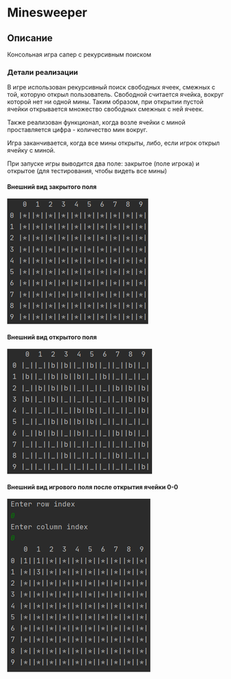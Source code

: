 # Minesweeper

## Описание 
Консольная игра сапер с рекурсивным поиском

### Детали реализации
В игре использован рекурсивный поиск свободных ячеек, смежных с той, которую открыл
 пользователь. Свободной считается ячейка, вокруг которой нет 
ни одной мины. Таким образом, при открытии пустой ячейки открывается множество свободных смежных с ней ячеек.

Также реализован функционал, когда возле ячейки с миной проставляется цифра - количество мин вокруг.

Игра заканчивается, когда все мины открыты, либо, если игрок открыл ячейку с миной.

При запуске игры выводится два поле: закрытое (поле игрока) и открытое (для тестирования, чтобы видеть все мины)



#### Внешний вид закрытого поля 
![alt text](files/closed1.png "Закрытое поле")

#### Внешний вид открытого поля 
![alt text](files/open2.png "Открытое поле")

#### Внешний вид игрового поля после открытия ячейки 0-0
![alt_text](files/next.png "Игровое поле после открытия ячейки 0-0")